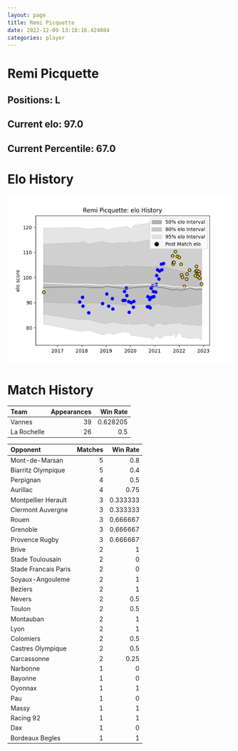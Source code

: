 ```yaml
---  
layout: page  
title: Remi Picquette  
date: 2022-12-09 13:18:16.424084  
categories: player  
---
```

# Remi Picquette

## Positions: L

## Current elo: 97.0

## Current Percentile: 67.0

# Elo History


![elo history](history_RemiPicquette.png)
# Match History


| Team        |   Appearances |   Win Rate |
|:------------|--------------:|-----------:|
| Vannes      |            39 |   0.628205 |
| La Rochelle |            26 |   0.5      |

| Opponent             |   Matches |   Win Rate |
|:---------------------|----------:|-----------:|
| Mont-de-Marsan       |         5 |   0.8      |
| Biarritz Olympique   |         5 |   0.4      |
| Perpignan            |         4 |   0.5      |
| Aurillac             |         4 |   0.75     |
| Montpellier Herault  |         3 |   0.333333 |
| Clermont Auvergne    |         3 |   0.333333 |
| Rouen                |         3 |   0.666667 |
| Grenoble             |         3 |   0.666667 |
| Provence Rugby       |         3 |   0.666667 |
| Brive                |         2 |   1        |
| Stade Toulousain     |         2 |   0        |
| Stade Francais Paris |         2 |   0        |
| Soyaux-Angouleme     |         2 |   1        |
| Beziers              |         2 |   1        |
| Nevers               |         2 |   0.5      |
| Toulon               |         2 |   0.5      |
| Montauban            |         2 |   1        |
| Lyon                 |         2 |   1        |
| Colomiers            |         2 |   0.5      |
| Castres Olympique    |         2 |   0.5      |
| Carcassonne          |         2 |   0.25     |
| Narbonne             |         1 |   0        |
| Bayonne              |         1 |   0        |
| Oyonnax              |         1 |   1        |
| Pau                  |         1 |   0        |
| Massy                |         1 |   1        |
| Racing 92            |         1 |   1        |
| Dax                  |         1 |   0        |
| Bordeaux Begles      |         1 |   1        |